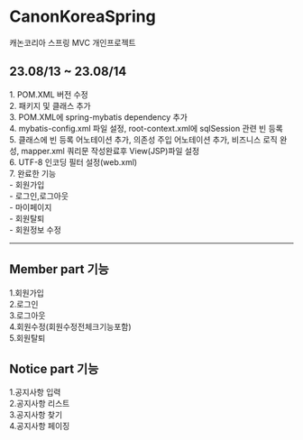 # CanonKoreaSpring
캐논코리아 스프링 MVC 개인프로젝트 

<h2>23.08/13 ~ 23.08/14</h2>
<p>
1. POM.XML 버전 수정<br>
2. 패키지 및 클래스 추가<br>
3. POM.XML에 spring-mybatis dependency 추가<br>
4. mybatis-config.xml 파일 설정, root-context.xml에 sqlSession 관련 빈 등록<br>
5. 클래스에 빈 등록 어노테이션 추가, 의존성 주입 어노테이션 추가, 비즈니스 로직 완성, mapper.xml 쿼리문 작성완료후 View(JSP)파일 설정<br>
6. UTF-8 인코딩 필터 설정(web.xml)<br>
7. 완료한 기능<br>
 - 회원가입<br>
 - 로그인,로그아웃<br>
 - 마이페이지<br>
 - 회원탈퇴<br>
 - 회원정보 수정<br>
</p>
<hr>
<h2>Member part 기능</h2>
<p>
  1.회원가입 <br>
  2.로그인 <br>
  3.로그아웃 <br>
  4.회원수정(회원수정전체크기능포함) <br>
  5.회원탈퇴 
</p>
<h2>Notice part 기능</h2>
<p>
  1.공지사항 입력 <br>
  2.공지사항 리스트 <br>
  3.공지사항 찾기 <br>
  4.공지사항 페이징 <br>
</p>
